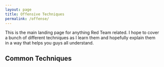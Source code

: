 ```yaml
---
layout: page
title: Offensive Techniques
permalink: /offense/
---
```


This is the main landing page for anything Red Team related. I hope to cover a bunch of different techniques as I learn them and hopefully explain them in
a way that helps you guys all understand.

## Common Techniques
